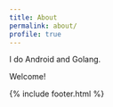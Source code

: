 ```yaml
---
title: About
permalink: about/
profile: true
---
```


I do Android and Golang.
 
Welcome!

{% include footer.html %}